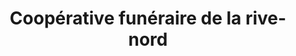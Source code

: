 ---
title: "Coopérative funéraire de la rive-nord"
url: /saint-marc-des-carrieres/cooperative-funeraire-de-la-rive-nord/
shop: funeral directors
---